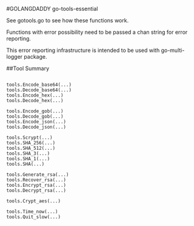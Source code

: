 #GOLANGDADDY go-tools-essential

See gotools.go to see how these functions work.

Functions with error possibility need to be passed a chan string for error reporting.

This error reporting infrastructure is intended to be used with go-multi-logger package.

##Tool Summary

```

tools.Encode_base64(...)
tools.Decode_base64(...)
tools.Encode_hex(...)
tools.Decode_hex(...)

tools.Encode_gob(...)
tools.Decode_gob(...)
tools.Encode_json(...)
tools.Decode_json(...)

tools.Scrypt(...)
tools.SHA_256(...)
tools.SHA_512(...)
tools.SHA_3(...)
tools.SHA_1(...)
tools.SHA(...)

tools.Generate_rsa(...)
tools.Recover_rsa(...)
tools.Encrypt_rsa(...)
tools.Decrypt_rsa(...)

tools.Crypt_aes(...)

tools.Time_now(...)
tools.Quit_slow(...)

```
